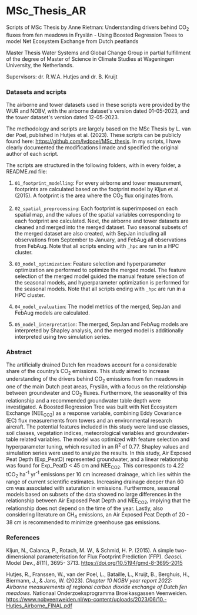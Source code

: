 # MSc_Thesis_AR
Scripts of MSc Thesis by Anne Rietman: Understanding drivers behind CO<sub>2</sub> fluxes from fen meadows in Fryslân - Using Boosted Regression Trees to model Net Ecosystem Exchange from Dutch peatlands

Master Thesis Water Systems and Global Change Group in partial fulfillment of the degree of Master of Science in Climate Studies at Wageningen University, the Netherlands. 

Supervisors: dr. R.W.A. Hutjes and dr. B. Kruijt

### Datasets and scripts

The airborne and tower datasets used in these scripts were provided by the WUR and NOBV, with the airborne dataset's version dated 01-05-2023, and the tower dataset's version dated 12-05-2023.

The methodology and scripts are largely based on the MSc Thesis by L. van der Poel, published in Hutjes et al. (2023). These scripts can be publicly found here: https://github.com/lvdpoel/MSc_thesis. In my scripts, I have clearly documented the modifications I made and specified the original author of each script. 

The scripts are structured in the following folders, with in every folder, a README.md file:

1. ```01_footprint_modelling```: For every airborne and tower measurement, footprints are calculated based on the footprint model by Kljun et al. (2015). A footprint is the area where the CO<sub>2</sub> flux originates from.

2. ```02_spatial_preprocessing```: Each footprint is superimposed on each spatial map, and the values of the spatial variables corresponding to each footprint are calculated. Next, the airborne and tower datasets are cleaned and merged into the merged dataset. Two seasonal subsets of the merged dataset are also created, with SepJan including all observations from September to January, and FebAug all observations from FebAug. Note that all scripts ending with ```_hpc``` are run in a HPC cluster.

3. ```03_model_optimization```:  Feature selection and hyperparameter optimization are performed to optimize the merged model. The feature selection of the merged model guided the manual feature selection of the seasonal models, and hyperparameter optimization is performed for the seasonal models. Note that all scripts ending with ```_hpc``` are run in a HPC cluster.

4. ```04_model_evaluation```: The model metrics of the merged, SepJan and FebAug models are calculated.

5. ```05_model_interpretation```: The merged, SepJan and FebAug models are interpreted by Shapley analysis, and the merged model is additionally interpreted using two simulation series.

### Abstract
The artificially drained Dutch fen meadows account for a considerable share of the country’s CO<sub>2</sub> emissions. This study aimed to increase understanding of the drivers behind CO<sub>2</sub> emissions from fen meadows in one of the main Dutch peat areas, Fryslân, with a focus on the relationship between groundwater and CO<sub>2</sub> fluxes. Furthermore, the seasonality of this relationship and a recommended groundwater table depth were investigated. A Boosted Regression Tree was built with Net Ecosystem Exchange (NEE<sub>CO2</sub>) as a response variable, combining Eddy Covariance (EC) flux measurements from towers and an environmental research aircraft. The potential features included in this study were land use classes, soil classes, vegetation indices, meteorological variables and groundwater-table related variables. The model was optimized with feature selection and hyperparameter tuning, which resulted in an R<sup>2</sup> of 0.77. Shapley values and simulation series were used to analyze the results. In this study, Air Exposed Peat Depth (Exp_PeatD) represented groundwater, and a linear relationship was found for Exp_PeatD < 45 cm and NEE<sub>CO2</sub>. This corresponds to 4.22 tCO<sub>2</sub> ha<sup>-1</sup> yr<sup>-1</sup> emissions per 10 cm increased drainage, which lies within the range of current scientific estimates. Increasing drainage deeper than 60 cm was associated with saturation in emissions. Furthermore, seasonal models based on subsets of the data showed no large differences in the relationship between Air Exposed Peat Depth and NEE<sub>CO2</sub>, implying that the relationship does not depend on the time of the year. Lastly, also considering literature on CH<sub>4</sub> emissions, an Air Exposed Peat Depth of 20 - 38 cm is recommended to minimize greenhouse gas emissions. 

### References
Kljun, N., Calanca, P., Rotach, M. W., & Schmid, H. P. (2015). A simple two-dimensional parameterisation for Flux Footprint  Prediction (FFP). *Geosci.* Model Dev., *8*(11), 3695- 3713. https://doi.org/10.5194/gmd-8-3695-2015

Hutjes, R., Franssen, W., van der Poel, L., Bataille, L., Kruijt, B., Berghuis, H., Biermann, J., & Jans, W. (2023). *Chapter 10 NOBV year report 2022: Airborne measurements of regional carbon dioxide exchange of Dutch fen meadows.* Nationaal Onderzoeksprogramma Broeikasgassen Veenweiden. https://www.nobveenweiden.nl/wp-content/uploads/2023/06/10.-Hutjes_Airborne_FINAL.pdf 
